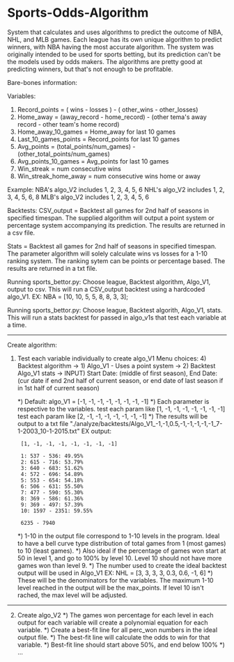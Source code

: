 # Sports-Odds-Algorithm
System that calculates and uses algorithms to predict the outcome of NBA, NHL, and MLB games. Each league has its own unique algorithm to predict winners, with NBA having the most accurate algorithm. The system was originally intended to be used for sports betting, but its prediction can't be the models used by odds makers. The algorithms are pretty good at predicting winners, but that's not enough to be profitable. 



Bare-bones information:

Variables: 
1) Record_points = ( wins - losses ) - ( other_wins - other_losses)
2) Home_away = (away_record - home_record) - (other tema's away record - other team's home record)
3) Home_away_10_games = Home_away for last 10 games
4) Last_10_games_points = Record_points for last 10 games
5) Avg_points = (total_points/num_games) - (other_total_points/num_games)
6) Avg_points_10_games = Avg_points for last 10 games
7) Win_streak = num consecutive wins
8) Win_streak_home_away = num consecutive wins home or away

Example: 
NBA's algo_V2 includes 1, 2, 3, 4, 5, 6
NHL's algo_V2 includes 1, 2, 3, 4, 5, 6, 8
MLB's algo_V2 includes 1, 2, 3, 4, 5, 6

Backtests: 
CSV_output = Backtest all games for 2nd half of seasons in specified timespan. The supplied algorithm will output a point system or percentage system accompanying its prediction. The results are returned in a csv file.

Stats = Backtest all games for 2nd half of seasons in specified timespan. The parameter algorithm will solely calculate wins vs losses for a 1-10 ranking system. The ranking sytem can be points or percentage based. The results are returned in a txt file. 

Running sports_bettor.py: Choose league, Backtest algorithm, Algo_V1, output to csv.
This will run a CSV_output backtest using a hardcoded algo_V1. EX: NBA = [10, 10, 5, 5,  8,  8,   3, 3];

Running sports_bettor.py: Choose league, Backtest algorith, Algo_V1, stats.
This will run a stats backtest for passed in algo_v1s that test each variable at a time. 


---

Create algorithm: 
1) Test each variable individually to create algo_V1
	Menu choices: 4) Backtest algorithm -> 1) Algo_V1 - Uses a point system -> 2) Backtest Algo_V1 stats -> INPUT) Start Date: (middle of first season), End Date: (cur date if end 2nd half of current season, or end date of last season if in 1st half of current season)

	*) Default: algo_V1 = [-1, -1, -1, -1, -1, -1, -1, -1]
	*) Each parameter is respective to the variables.
		test each param like [1, -1, -1, -1, -1, -1, -1, -1]
		test each param like [2, -1, -1, -1, -1, -1, -1, -1]
	*) The results will be output to a txt file "./analyze/backtests/Algo_V1_-1,-1,0.5,-1,-1,-1,-1,-1_7-1-2003_10-1-2015.txt"
		EX output: 

		[1, -1, -1, -1, -1, -1, -1, -1]

		1: 537 - 536: 49.95%
		2: 615 - 716: 53.79%
		3: 640 - 683: 51.62%
		4: 572 - 696: 54.89%
		5: 553 - 654: 54.18%
		6: 506 - 631: 55.50%
		7: 477 - 590: 55.30%
		8: 369 - 586: 61.36%
		9: 369 - 497: 57.39%
		10: 1597 - 2351: 59.55%

		6235 - 7940

	*) 1-10 in the output file correspond to 1-10 levels in the program. Ideal to have a bell curve type distribution of total games from 1 (most games) to 10 (least games). 
	*) Also ideal if the percentage of games won start at 50 in level 1, and go to 100% by level 10. Level 10 should not have more games won than level 9. 
	*) The number used to create the ideal backtest output will be used in Algo_V1
	EX: NHL = [3, 3, 3, 3, 0.3, 0.6, -1, 6]
	*) These will be the denominators for the variables. The maximum 1-10 level reached in the output will be the max_points. If level 10 isn't rached, the max level will be adjusted.

	
---
	
	
2) Create algo_V2
	*) The games won percentage for each level in each output for each variable will create a polynomial equation for each variable. 
	*) Create a best-fit line for all perc_won numbers in the ideal output file. 
	*) The best-fit line will calculate the odds to win for that variable. 
	*) Best-fit line should start above 50%, and end below 100%
	*) 
...
